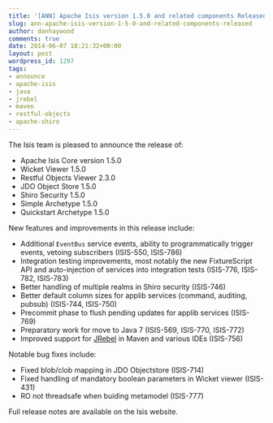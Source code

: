 ```yaml
---
title: '[ANN] Apache Isis version 1.5.0 and related components Released'
slug: ann-apache-isis-version-1-5-0-and-related-components-released
author: danhaywood
comments: true
date: 2014-06-07 18:21:32+00:00
layout: post
wordpress_id: 1297
tags:
- announce
- apache-isis
- java
- jrebel
- maven
- restful-objects
- apache-shiro
---
```


The Isis team is pleased to announce the release of:

- Apache Isis Core version 1.5.0
- Wicket Viewer 1.5.0
- Restful Objects Viewer 2.3.0
- JDO Object Store 1.5.0
- Shiro Security 1.5.0
- Simple Archetype 1.5.0
- Quickstart Archetype 1.5.0

New features and improvements in this release include:

- Additional `EventBus` service events, ability to programmatically trigger events, vetoing subscribers (ISIS-550, ISIS-786)
- Integration testing improvements, most notably the new FixtureScript API and auto-injection of services into integration tests (ISIS-776, ISIS-782, ISIS-783)
- Better handling of multiple realms in Shiro security (ISIS-746)
- Better default column sizes for applib services (command, auditing, pubsub) (ISIS-744, ISIS-750)
- Precommit phase to flush pending updates for applib services (ISIS-769)
- Preparatory work for move to Java 7 (ISIS-569, ISIS-770, ISIS-772)
- Improved support for [JRebel](http://zeroturnaround.com/software/jrebel/) in Maven and various IDEs (ISIS-756)

Notable bug fixes include:

- Fixed blob/clob mapping in JDO Objectstore (ISIS-714)
- Fixed handling of mandatory boolean parameters in Wicket viewer (ISIS-431)
- RO not threadsafe when buiding metamodel (ISIS-777)

Full release notes are available on the Isis website.

